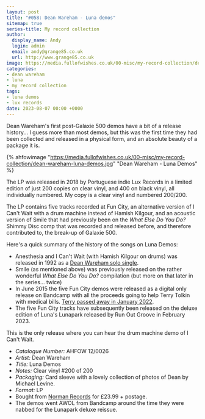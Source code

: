 ```yaml
---
layout: post
title: "#058: Dean Wareham - Luna demos"
sitemap: true
series-title: My record collection
author:
  display_name: Andy
  login: admin
  email: andy@grange85.co.uk
  url: http://www.grange85.co.uk
image: https://media.fullofwishes.co.uk/00-misc/my-record-collection/dean-wareham-luna-demos.jpg
categories:
- dean wareham
- luna
- my record collection
tags:
- luna demos
- lux records
date: 2023-08-07 00:00 +0000
---
```

Dean Wareham's first post-Galaxie 500 demos have a bit of a release history... I guess more than most demos, but this was the first time they had been collected and released in a physical form, and an absolute beauty of a package it is.

{% ahfowimage "https://media.fullofwishes.co.uk/00-misc/my-record-collection/dean-wareham-luna-demos.jpg" "Dean Wareham - Luna Demos" %}

The LP was released in 2018 by Portuguese indie Lux Records in a limited edition of just 200 copies on clear vinyl, and 400 on black vinyl, all individually numbered. My copy is a clear vinyl and numbered 200/200. 

The LP contains five tracks recorded at Fun City, an alternative version of I Can't Wait with a drum machine instead of Hamish Kilgour, and an acoustic version of Smile that had previously been on the _What Else Do You Do?_ Shimmy Disc comp that was recorded and released before, and therefore contributed to, the break-up of Galaxie 500.

Here's a quick summary of the history of the songs on Luna Demos:

<!--more-->

 - Anesthesia and I Can't Wait (with Hamish Kilgour on drums) was released in 1992 as a [Dean Wareham solo single](/2023/07/13/my-record-collection-051-dean-wareham-anesthesia/).
 - Smile (as mentioned above) was previously released on the rather wonderful _What Else Do You Do?_ compilation (but more on that later in the series... twice)
 - In June 2015 the five Fun City demos were released as a digital only release on Bandcamp with all the proceeds going to help Terry Tolkin with medical bills. [Terry passed away in January 2022](/2022/01/25/rip-terry-tolkin/).
 - The five Fun City tracks have subsequently been released on the deluxe edition of Luna's Lunapark released by Run Out Groove in February 2023.

This is the only release where you can hear the drum machine demo of I Can't Wait.

 - *Catalogue Number:* AHFOW 12/0026
 - *Artist:* Dean Wareham
 - *Title:* Luna Demos
 - *Notes:* Clear vinyl #200 of 200
 - *Packaging:* Card sleeve with a lovely collection of photos of Dean by Michael Levine.
 - *Format:* LP
 - Bought from [Norman Records](https://www.normanrecords.com/) for £23.99 + postage.
 - The demos went AWOL from Bandcamp around the time they were nabbed for the Lunapark deluxe reissue.

